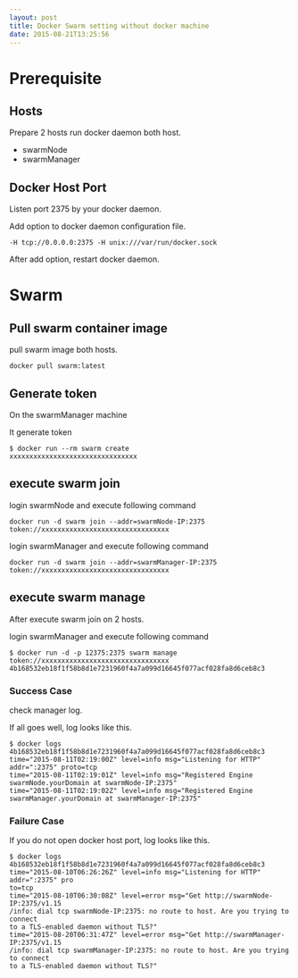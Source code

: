 ```yaml
---
layout: post
title: Docker Swarm setting without docker machine
date: 2015-08-21T13:25:56
---
```



# Prerequisite

## Hosts

Prepare 2 hosts run docker daemon both host.
* swarmNode
* swarmManager

## Docker Host Port

Listen port 2375 by your docker daemon.

Add option to docker daemon configuration file.

```
-H tcp://0.0.0.0:2375 -H unix:///var/run/docker.sock
```

After add option, restart docker daemon.

# Swarm

## Pull swarm container image

pull swarm image both hosts.

```
docker pull swarm:latest
```

## Generate token

On the swarmManager machine

It generate token

```
$ docker run --rm swarm create
xxxxxxxxxxxxxxxxxxxxxxxxxxxxxxxx
```
## execute swarm join

login swarmNode and execute following command

```
docker run -d swarm join --addr=swarmNode-IP:2375 token://xxxxxxxxxxxxxxxxxxxxxxxxxxxxxxxx
```

login swarmManager and execute following command

```
docker run -d swarm join --addr=swarmManager-IP:2375 token://xxxxxxxxxxxxxxxxxxxxxxxxxxxxxxxx
```

## execute swarm manage

After execute swarm join on 2 hosts.

login swarmManager and execute following command

```
$ docker run -d -p 12375:2375 swarm manage token://xxxxxxxxxxxxxxxxxxxxxxxxxxxxxxxx
4b168532eb18f1f58b8d1e7231960f4a7a099d16645f077acf028fa8d6ceb8c3
```

### Success Case

check manager log.

If all goes well, log looks like this.

```
$ docker logs 4b168532eb18f1f58b8d1e7231960f4a7a099d16645f077acf028fa8d6ceb8c3
time="2015-08-11T02:19:00Z" level=info msg="Listening for HTTP" addr=":2375" proto=tcp
time="2015-08-11T02:19:01Z" level=info msg="Registered Engine swarmNode.yourDomain at swarmNode-IP:2375"
time="2015-08-11T02:19:02Z" level=info msg="Registered Engine swarmManager.yourDomain at swarmManager-IP:2375"
```

### Failure Case

If you do not open docker host port, log looks like this.

```
$ docker logs 4b168532eb18f1f58b8d1e7231960f4a7a099d16645f077acf028fa8d6ceb8c3
time="2015-08-10T06:26:26Z" level=info msg="Listening for HTTP" addr=":2375" pro
to=tcp
time="2015-08-10T06:30:08Z" level=error msg="Get http://swarmNode-IP:2375/v1.15
/info: dial tcp swarmNode-IP:2375: no route to host. Are you trying to connect
to a TLS-enabled daemon without TLS?"
time="2015-08-20T06:31:47Z" level=error msg="Get http://swarmManager-IP:2375/v1.15
/info: dial tcp swarmManager-IP:2375: no route to host. Are you trying to connect
to a TLS-enabled daemon without TLS?"
```
